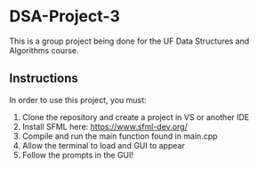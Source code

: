 # DSA-Project-3
This is a group project being done for the UF Data Structures and Algorithms course.

## Instructions
In order to use this project, you must:
1. Clone the repository and create a project in VS or another IDE
2. Install SFML here: https://www.sfml-dev.org/
3. Compile and run the main function found in main.cpp
4. Allow the terminal to load and GUI to appear
5. Follow the prompts in the GUI!